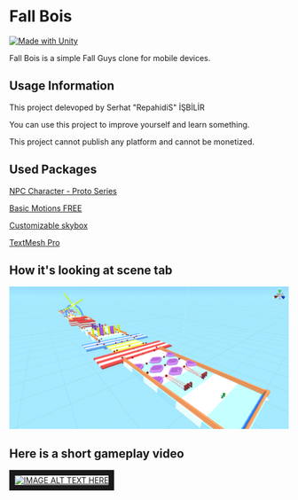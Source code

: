 # Fall Bois
[![Made with Unity](https://img.shields.io/badge/Made%20with-Unity-57b9d3.svg?style=for-the-badge&logo=unity)](https://unity3d.com)

Fall Bois is a simple Fall Guys clone for mobile devices.

## Usage Information

This project delevoped by Serhat "RepahidiS" İŞBİLİR

You can use this project to improve yourself and learn something.

This project cannot publish any platform and cannot be monetized.

## Used Packages

[NPC Character - Proto Series](https://assetstore.unity.com/packages/3d/characters/humanoids/npc-character-proto-series-132051)

[Basic Motions FREE](https://assetstore.unity.com/packages/3d/animations/basic-motions-free-154271)

[Customizable skybox](https://assetstore.unity.com/packages/2d/textures-materials/sky/customizable-skybox-174576)

[TextMesh Pro](https://learn.unity.com/tutorial/working-with-textmesh-pro/)

## How it's looking at scene tab

![](https://github.com/RepahidiS/Fall-Bois/blob/main/Screenshots/SceneTab.png "")

## Here is a short gameplay video

<a href="http://www.youtube.com/watch?feature=player_embedded&v=3brFfhH_HYU
" target="_blank"><img src="http://img.youtube.com/vi/3brFfhH_HYU/0.jpg" 
alt="IMAGE ALT TEXT HERE" border="10" /></a>
